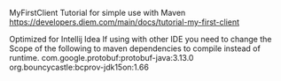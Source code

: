 MyFirstClient Tutorial for simple use with Maven
https://developers.diem.com/main/docs/tutorial-my-first-client

Optimized for Intellij Idea
If using with other IDE you need to change the Scope of the following to maven dependencies to compile instead of runtime.
com.google.protobuf:protobuf-java:3.13.0
org.bouncycastle:bcprov-jdk15on:1.66

